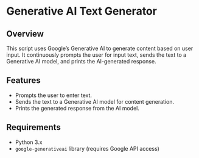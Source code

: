 # Generative AI Text Generator

## Overview

This script uses Google’s Generative AI to generate content based on user input. It continuously prompts the user for input text, sends the text to a Generative AI model, and prints the AI-generated response.

## Features

- Prompts the user to enter text.
- Sends the text to a Generative AI model for content generation.
- Prints the generated response from the AI model.

## Requirements

- Python 3.x
- `google-generativeai` library (requires Google API access)

